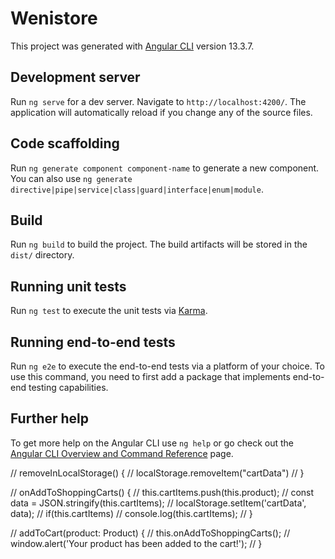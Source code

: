 # Wenistore

This project was generated with [Angular CLI](https://github.com/angular/angular-cli) version 13.3.7.

## Development server

Run `ng serve` for a dev server. Navigate to `http://localhost:4200/`. The application will automatically reload if you change any of the source files.

## Code scaffolding

Run `ng generate component component-name` to generate a new component. You can also use `ng generate directive|pipe|service|class|guard|interface|enum|module`.

## Build

Run `ng build` to build the project. The build artifacts will be stored in the `dist/` directory.

## Running unit tests

Run `ng test` to execute the unit tests via [Karma](https://karma-runner.github.io).

## Running end-to-end tests

Run `ng e2e` to execute the end-to-end tests via a platform of your choice. To use this command, you need to first add a package that implements end-to-end testing capabilities.

## Further help

To get more help on the Angular CLI use `ng help` or go check out the [Angular CLI Overview and Command Reference](https://angular.io/cli) page.

  // removeInLocalStorage() {
  //   localStorage.removeItem("cartData")
  // }

  // onAddToShoppingCarts() {
  //   this.cartItems.push(this.product);
  //   const data = JSON.stringify(this.cartItems);
  //   localStorage.setItem('cartData', data);
  //   if(this.cartItems)
  //   console.log(this.cartItems);
  // }

  // addToCart(product: Product) {
  //   this.onAddToShoppingCarts();
  //   window.alert('Your product has been added to the cart!');
  // }
